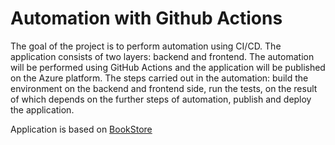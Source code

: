 # Automation with Github Actions

The goal of the project is to perform automation using CI/CD. The application consists of two layers: backend and frontend. The automation will be performed using GitHub Actions and the application will be published on the Azure platform. The steps carried out in the automation: build the environment on the backend and frontend side, run the tests, on the result of which depends on the further steps of automation, publish and deploy the application.

Application is based on [BookStore](https://github.com/henriquesd/BookStore)
